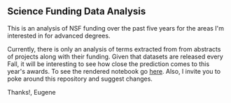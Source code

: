## Science Funding Data Analysis
This is an analysis of NSF funding over the past five years for the areas I'm interested in for advanced degrees.

Currently, there is only an analysis of terms extracted from from abstracts of projects along with their funding. Given that datasets are released every Fall, it will be interesting to see how close the prediction comes to this year's awards. To see the rendered notebook go [here](http://nbviewer.ipython.org/github/BEugeneSmith7/ScienceFunding/blob/master/SFAnalysis.ipynb). Also, I invite you to poke around this repository and suggest changes.

Thanks!,
Eugene
